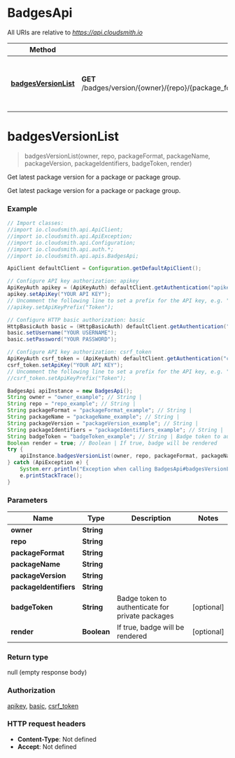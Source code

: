 # BadgesApi

All URIs are relative to *https://api.cloudsmith.io*

Method | HTTP request | Description
------------- | ------------- | -------------
[**badgesVersionList**](BadgesApi.md#badgesVersionList) | **GET** /badges/version/{owner}/{repo}/{package_format}/{package_name}/{package_version}/{package_identifiers}/ | Get latest package version for a package or package group.


<a name="badgesVersionList"></a>
# **badgesVersionList**
> badgesVersionList(owner, repo, packageFormat, packageName, packageVersion, packageIdentifiers, badgeToken, render)

Get latest package version for a package or package group.

Get latest package version for a package or package group.

### Example
```java
// Import classes:
//import io.cloudsmith.api.ApiClient;
//import io.cloudsmith.api.ApiException;
//import io.cloudsmith.api.Configuration;
//import io.cloudsmith.api.auth.*;
//import io.cloudsmith.api.apis.BadgesApi;

ApiClient defaultClient = Configuration.getDefaultApiClient();

// Configure API key authorization: apikey
ApiKeyAuth apikey = (ApiKeyAuth) defaultClient.getAuthentication("apikey");
apikey.setApiKey("YOUR API KEY");
// Uncomment the following line to set a prefix for the API key, e.g. "Token" (defaults to null)
//apikey.setApiKeyPrefix("Token");

// Configure HTTP basic authorization: basic
HttpBasicAuth basic = (HttpBasicAuth) defaultClient.getAuthentication("basic");
basic.setUsername("YOUR USERNAME");
basic.setPassword("YOUR PASSWORD");

// Configure API key authorization: csrf_token
ApiKeyAuth csrf_token = (ApiKeyAuth) defaultClient.getAuthentication("csrf_token");
csrf_token.setApiKey("YOUR API KEY");
// Uncomment the following line to set a prefix for the API key, e.g. "Token" (defaults to null)
//csrf_token.setApiKeyPrefix("Token");

BadgesApi apiInstance = new BadgesApi();
String owner = "owner_example"; // String | 
String repo = "repo_example"; // String | 
String packageFormat = "packageFormat_example"; // String | 
String packageName = "packageName_example"; // String | 
String packageVersion = "packageVersion_example"; // String | 
String packageIdentifiers = "packageIdentifiers_example"; // String | 
String badgeToken = "badgeToken_example"; // String | Badge token to authenticate for private packages
Boolean render = true; // Boolean | If true, badge will be rendered
try {
    apiInstance.badgesVersionList(owner, repo, packageFormat, packageName, packageVersion, packageIdentifiers, badgeToken, render);
} catch (ApiException e) {
    System.err.println("Exception when calling BadgesApi#badgesVersionList");
    e.printStackTrace();
}
```

### Parameters

Name | Type | Description  | Notes
------------- | ------------- | ------------- | -------------
 **owner** | **String**|  |
 **repo** | **String**|  |
 **packageFormat** | **String**|  |
 **packageName** | **String**|  |
 **packageVersion** | **String**|  |
 **packageIdentifiers** | **String**|  |
 **badgeToken** | **String**| Badge token to authenticate for private packages | [optional]
 **render** | **Boolean**| If true, badge will be rendered | [optional]

### Return type

null (empty response body)

### Authorization

[apikey](../README.md#apikey), [basic](../README.md#basic), [csrf_token](../README.md#csrf_token)

### HTTP request headers

 - **Content-Type**: Not defined
 - **Accept**: Not defined

